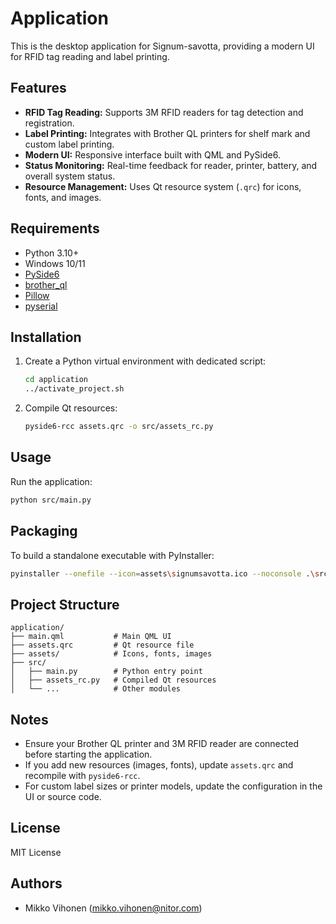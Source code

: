 # Application

This is the desktop application for Signum-savotta, providing a modern UI for RFID tag reading and label printing.

## Features

- **RFID Tag Reading:** Supports 3M RFID readers for tag detection and registration.
- **Label Printing:** Integrates with Brother QL printers for shelf mark and custom label printing.
- **Modern UI:** Responsive interface built with QML and PySide6.
- **Status Monitoring:** Real-time feedback for reader, printer, battery, and overall system status.
- **Resource Management:** Uses Qt resource system (`.qrc`) for icons, fonts, and images.

## Requirements

- Python 3.10+
- Windows 10/11
- [PySide6](https://pypi.org/project/PySide6/)
- [brother_ql](https://pypi.org/project/brother_ql2/)
- [Pillow](https://pypi.org/project/Pillow/)
- [pyserial](https://pypi.org/project/pyserial/)

## Installation

1. Create a Python virtual environment with dedicated script:
   ```sh
   cd application
   ../activate_project.sh
   ```

2. Compile Qt resources:
   ```sh
   pyside6-rcc assets.qrc -o src/assets_rc.py
   ```

## Usage

Run the application:
```sh
python src/main.py
```

## Packaging

To build a standalone executable with PyInstaller:
```sh
pyinstaller --onefile --icon=assets\signumsavotta.ico --noconsole .\src\main.py
```

## Project Structure

```
application/
├── main.qml           # Main QML UI
├── assets.qrc         # Qt resource file
├── assets/            # Icons, fonts, images
├── src/
│   ├── main.py        # Python entry point
│   ├── assets_rc.py   # Compiled Qt resources
│   └── ...            # Other modules
```

## Notes

- Ensure your Brother QL printer and 3M RFID reader are connected before starting the application.
- If you add new resources (images, fonts), update `assets.qrc` and recompile with `pyside6-rcc`.
- For custom label sizes or printer models, update the configuration in the UI or source code.

## License

MIT License

## Authors

- Mikko Vihonen (mikko.vihonen@nitor.com)